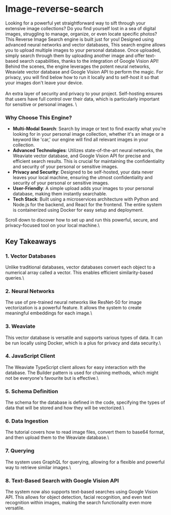 # Image-reverse-search
Looking for a powerful yet straightforward way to sift through your extensive image collections? Do you find yourself lost in a sea of digital images, struggling to manage, organize, or even locate specific photos? This Reverse Image Search engine is built just for you! Designed using advanced neural networks and vector databases, This search engine allows you to upload multiple images to your personal database. Once uploaded, simply search through them by uploading another image and offer text-based search capabilities, thanks to the integration of Google Vision API! Behind the scenes, the engine leverages the potent neural networks, Weaviate vector database and Google Vision API  to perform the magic. For privacy, you will find below how to run it locally and to self-host it so that your images don't leave your device.\
\
An extra layer of security and privacy to your project. Self-hosting ensures that users have full control over their data, which is particularly important for sensitive or personal images. \

### Why Choose This Engine?

- **Multi-Modal Search**: Search by image or text to find exactly what you're looking for in your personal image collection, whether it's an image or a keyword like 'car,' our engine will find all relevant images in your collection.
- **Advanced Technologies**: Utilizes state-of-the-art neural networks, the Weaviate vector database, and Google Vision API for precise and efficient search results. This is crucial for maintaining the confidentiality and security of your personal or sensitive images.
- **Privacy and Security**: Designed to be self-hosted, your data never leaves your local machine, ensuring the utmost confidentiality and security of your personal or sensitive images.
- **User-Friendly**: A simple upload adds your images to your personal database, making them instantly searchable.
- **Tech Stack**: Built using a microservices architecture with Python and Node.js for the backend, and React for the frontend. The entire system is containerized using Docker for easy setup and deployment.

Scroll down to discover how to set up and run this powerful, secure, and privacy-focused tool on your local machine.\
## Key Takeaways

### 1. Vector Databases
Unlike traditional databases, vector databases convert each object to a numerical array called a vector. This enables efficient similarity-based queries.\

### 2. Neural Networks
The use of pre-trained neural networks like ResNet-50 for image vectorization is a powerful feature. It allows the system to create meaningful embeddings for each image.\

### 3. Weaviate
This vector database is versatile and supports various types of data. It can be run locally using Docker, which is a plus for privacy and data security.\

### 4. JavaScript Client
The Weaviate TypeScript client allows for easy interaction with the database. The Builder pattern is used for chaining methods, which might not be everyone's favourite but is effective.\

### 5. Schema Definition
The schema for the database is defined in the code, specifying the types of data that will be stored and how they will be vectorized.\

### 6. Data Ingestion
The tutorial covers how to read image files, convert them to base64 format, and then upload them to the Weaviate database.\

### 7. Querying
The system uses GraphQL for querying, allowing for a flexible and powerful way to retrieve similar images.\

### 8. Text-Based Search with Google Vision API
The system now also supports text-based searches using Google Vision API. This allows for object detection, facial recognition, and even text recognition within images, making the search functionality even more versatile.

